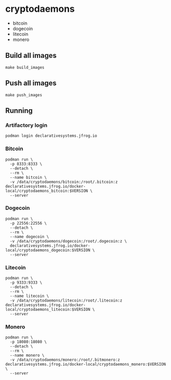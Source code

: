# cryptodaemons

* bitcoin
* dogecoin
* litecoin
* monero

## Build all images

```shell
make build_images
```

## Push all images
```shell
make push_images
```

## Running

### Artifactory login

```shell
podman login declarativesystems.jfrog.io
```

### Bitcoin

```shell
podman run \
  -p 8333:8333 \
  --detach \
  --rm \
  --name bitcoin \
  -v /data/cryptodaemons/bitcoin:/root/.bitcoin:z declarativesystems.jfrog.io/docker-local/cryptodaemons_bitcoin:$VERSION \
  --server
```

### Dogecoin

```shell
podman run \
  -p 22556:22556 \
  --detach \
  --rm \
  --name dogecoin \
  -v /data/cryptodaemons/dogecoin:/root/.dogecoin:z \
  declarativesystems.jfrog.io/docker-local/cryptodaemons_dogecoin:$VERSION \
  --server
```

### Litecoin

```shell
podman run \
  -p 9333:9333 \
  --detach \
  --rm \
  --name litecoin \
  -v /data/cryptodaemons/litecoin:/root/.litecoin:z declarativesystems.jfrog.io/docker-local/cryptodaemons_litecoin:$VERSION \
  --server
```

### Monero

```shell
podman run \
  -p 18080:18080 \
  --detach \
  --rm \
  --name monero \
  -v /data/cryptodaemons/monero:/root/.bitmonero:z declarativesystems.jfrog.io/docker-local/cryptodaemons_monero:$VERSION \
  --server

```
